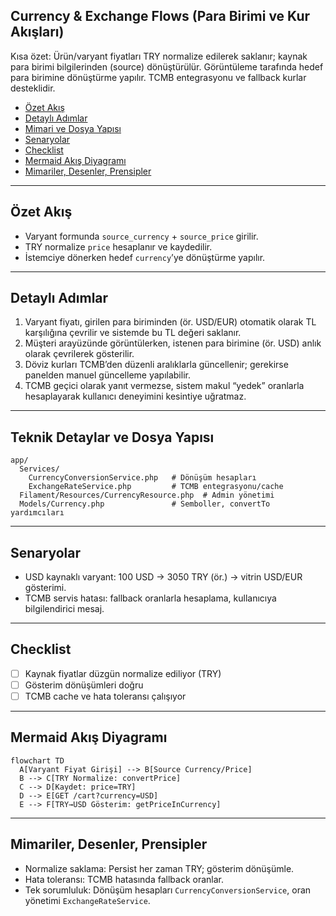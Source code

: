 ## Currency & Exchange Flows (Para Birimi ve Kur Akışları)

Kısa özet: Ürün/varyant fiyatları TRY normalize edilerek saklanır; kaynak para birimi bilgilerinden (source) dönüştürülür. Görüntüleme tarafında hedef para birimine dönüştürme yapılır. TCMB entegrasyonu ve fallback kurlar desteklidir.

- [Özet Akış](#özet-akış)
- [Detaylı Adımlar](#detaylı-adımlar)
- [Mimari ve Dosya Yapısı](#mimari-ve-dosya-yapısı)
- [Senaryolar](#senaryolar)
- [Checklist](#checklist)
 - [Mermaid Akış Diyagramı](#mermaid-akış-diyagramı)
 - [Mimariler, Desenler, Prensipler](#mimariler-desenler-prensipler)

---

## Özet Akış

- Varyant formunda `source_currency` + `source_price` girilir.
- TRY normalize `price` hesaplanır ve kaydedilir.
- İstemciye dönerken hedef `currency`’ye dönüştürme yapılır.

---

## Detaylı Adımlar

1) Varyant fiyatı, girilen para biriminden (ör. USD/EUR) otomatik olarak TL karşılığına çevrilir ve sistemde bu TL değeri saklanır.
2) Müşteri arayüzünde görüntülerken, istenen para birimine (ör. USD) anlık olarak çevrilerek gösterilir.
3) Döviz kurları TCMB’den düzenli aralıklarla güncellenir; gerekirse panelden manuel güncelleme yapılabilir.
4) TCMB geçici olarak yanıt vermezse, sistem makul “yedek” oranlarla hesaplayarak kullanıcı deneyimini kesintiye uğratmaz.

---

## Teknik Detaylar ve Dosya Yapısı

```text
app/
  Services/
    CurrencyConversionService.php   # Dönüşüm hesapları
    ExchangeRateService.php         # TCMB entegrasyonu/cache
  Filament/Resources/CurrencyResource.php  # Admin yönetimi
  Models/Currency.php               # Semboller, convertTo yardımcıları
```

---

## Senaryolar

- USD kaynaklı varyant: 100 USD → 3050 TRY (ör.) → vitrin USD/EUR gösterimi.
- TCMB servis hatası: fallback oranlarla hesaplama, kullanıcıya bilgilendirici mesaj.

---

## Checklist

- [ ] Kaynak fiyatlar düzgün normalize ediliyor (TRY)
- [ ] Gösterim dönüşümleri doğru
- [ ] TCMB cache ve hata toleransı çalışıyor

---

## Mermaid Akış Diyagramı

```mermaid
flowchart TD
  A[Varyant Fiyat Girişi] --> B[Source Currency/Price]
  B --> C[TRY Normalize: convertPrice]
  C --> D[Kaydet: price=TRY]
  D --> E[GET /cart?currency=USD]
  E --> F[TRY→USD Gösterim: getPriceInCurrency]
```

---

## Mimariler, Desenler, Prensipler

- Normalize saklama: Persist her zaman TRY; gösterim dönüşümle.
- Hata toleransı: TCMB hatasında fallback oranlar.
- Tek sorumluluk: Dönüşüm hesapları `CurrencyConversionService`, oran yönetimi `ExchangeRateService`.


